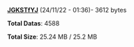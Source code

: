 [**JGKSTfYJ**](/data/JGKSTfYJ.txt) (24/11/22 - 01:36)- 3612 bytes

**Total Datas**: 4588

**Total Size**: 25.24 MB / 25.2 MB